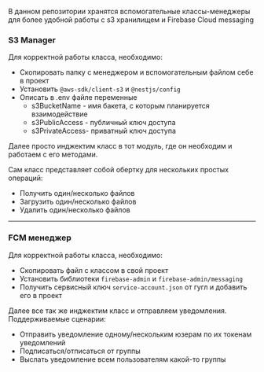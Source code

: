 В данном репозитории хранятся вспомогательные классы-менеджеры для более удобной работы с s3 хранилищем и Firebase Cloud messaging

### S3 Manager
Для корректной работы класса, необходимо:
- Скопировать папку с менеджером и вспомогательным файлом себе в проект
- Установить `@aws-sdk/client-s3` и `@nestjs/config`
- Описать в .env файле переменные
	- s3BucketName - имя бакета, с которым планируется взаимодействие
	- s3PublicAccess - публичный ключ доступа
	- s3PrivateAccess- приватный ключ доступа

Далее просто инджектим класс в тот модуль, где он необходим и работаем с его методами. 

Сам класс представляет собой обертку для нескольких простых операций:
- Получить один/несколько файлов
- Загрузить один/несколько файлов
- Удалить один/несколько файлов
---
### FCM менеджер
Для корректной работы класса, необходимо:
- Скопировать файл с классом в свой проект
- Установить библиотеки `firebase-admin` и `firebase-admin/messaging`
- Получить сервисный ключ `service-account.json` от гугл и добавить его в проект

Далее все так же инджектим класс и отправляем уведомления. Поддерживаемые сценарии:
- Отправить уведомление одному/нескольким юзерам по их токенам уведомлений
- Подписаться/отписаться от группы
- Выслать уведомление всем пользователям какой-то группы

